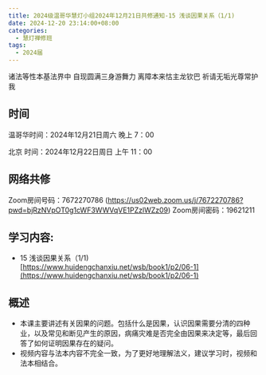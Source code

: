 ```yaml
---
title: 2024级温哥华慧灯小组2024年12月21日共修通知-15 浅谈因果关系（1/1)
date: 2024-12-20 23:14:00+08:00
categories:
  - 慧灯禅修班
tags:
  - 2024届
---
```

诸法等性本基法界中 自现圆满三身游舞力
离障本来怙主龙钦巴 祈请无垢光尊常护我

## 时间

温哥华时间：2024年12月21日周六 晚上 7：00

北京 时间：2024年12月22日周日 上午 11：00

## 网络共修

Zoom房间号码：7672270786  (https://us02web.zoom.us/j/7672270786?pwd=bjRzNVpOT0g1cWF3WWVqVE1PZzlWZz09)
Zoom房间密码：19621211

## 学习内容:

* 15 浅谈因果关系（1/1) [https://www.huidengchanxiu.net/wsb/book1/p2/06-1](https://www.huidengchanxiu.net/wsb/book1/p2/06-1)

## 概述

* 本课主要讲述有关因果的问题。包括什么是因果，认识因果需要分清的四种业，以及常见和断见产生的原因，病痛灾难是否完全由因果来决定等，最后回答了如何证明因果存在的疑问。
* 视频内容与法本内容不完全一致，为了更好地理解法义，建议学习时，视频和法本相结合。
